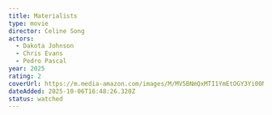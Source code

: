 ```yaml
---
title: Materialists
type: movie
director: Celine Song
actors:
  - Dakota Johnson
  - Chris Evans
  - Pedro Pascal
year: 2025
rating: 2
coverUrl: https://m.media-amazon.com/images/M/MV5BNmQxMTI1YmEtOGY3Yi00NzVlLWEzMjAtYTI1NWZkNDFiMDg1XkEyXkFqcGc@._V1_SX300.jpg
dateAdded: 2025-10-06T16:48:26.320Z
status: watched
---
```


